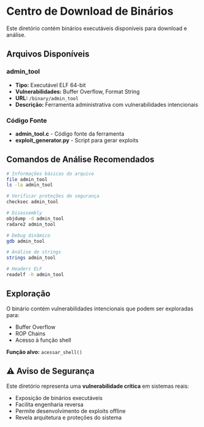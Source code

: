 # Centro de Download de Binários

Este diretório contém binários executáveis disponíveis para download e análise.

## Arquivos Disponíveis

### admin_tool
- **Tipo:** Executável ELF 64-bit
- **Vulnerabilidades:** Buffer Overflow, Format String
- **URL:** `/binary/admin_tool`
- **Descrição:** Ferramenta administrativa com vulnerabilidades intencionais

### Código Fonte
- **admin_tool.c** - Código fonte da ferramenta
- **exploit_generator.py** - Script para gerar exploits

## Comandos de Análise Recomendados

```bash
# Informações básicas do arquivo
file admin_tool
ls -la admin_tool

# Verificar proteções de segurança
checksec admin_tool

# Disassembly
objdump -d admin_tool
radare2 admin_tool

# Debug dinâmico
gdb admin_tool

# Análise de strings
strings admin_tool

# Headers ELF
readelf -h admin_tool
```

## Exploração

O binário contém vulnerabilidades intencionais que podem ser exploradas para:
- Buffer Overflow
- ROP Chains
- Acesso à função shell

**Função alvo:** `acessar_shell()`

## ⚠️ Aviso de Segurança

Este diretório representa uma **vulnerabilidade crítica** em sistemas reais:
- Exposição de binários executáveis
- Facilita engenharia reversa
- Permite desenvolvimento de exploits offline
- Revela arquitetura e proteções do sistema